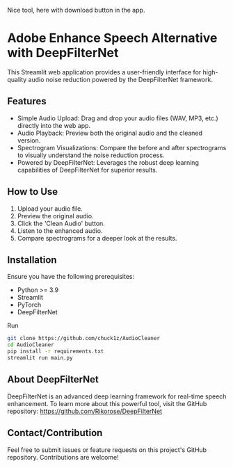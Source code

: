 Nice tool, here with download button in the app.  

# Adobe Enhance Speech Alternative with DeepFilterNet
This Streamlit web application provides a user-friendly interface for high-quality audio noise reduction powered by the DeepFilterNet framework.

## Features
* Simple Audio Upload: Drag and drop your audio files (WAV, MP3, etc.) directly into the web app.</br>
* Audio Playback: Preview both the original audio and the cleaned version.</br>
* Spectrogram Visualizations: Compare the before and after spectrograms to visually understand the noise reduction process.</br>
* Powered by DeepFilterNet: Leverages the robust deep learning capabilities of DeepFilterNet for superior results.</br>

## How to Use
1. Upload your audio file.
2. Preview the original audio.
3. Click the 'Clean Audio' button.
4. Listen to the enhanced audio.
5. Compare spectrograms for a deeper look at the results.

## Installation
Ensure you have the following prerequisites:
- Python >= 3.9
- Streamlit
- PyTorch
- DeepFilterNet

Run
```bash
git clone https://github.com/chuck1z/AudioCleaner
cd AudioCleaner
pip install -r requirements.txt 
streamlit run main.py
```

## About DeepFilterNet
DeepFilterNet is an advanced deep learning framework for real-time speech enhancement. To learn more about this powerful tool, visit the GitHub repository: https://github.com/Rikorose/DeepFilterNet


## Contact/Contribution
Feel free to submit issues or feature requests on this project's GitHub repository. Contributions are welcome!
